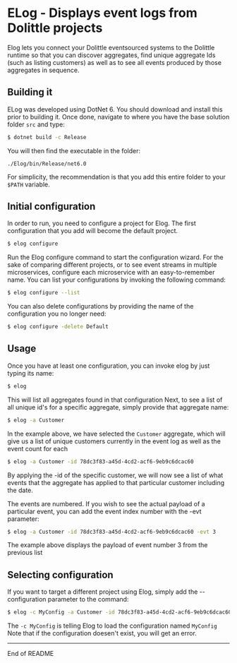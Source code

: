 # ELog - Displays event logs from Dolittle projects
Elog lets you connect your Dolittle eventsourced systems to the Dolittle runtime so that 
you can discover aggregates, find unique aggregate Ids (such as listing customers) as well as 
to see all events produced by those aggregates in sequence. 

## Building it
ELog was developed using DotNet 6. You should download and install this
prior to building it. Once done, navigate to where you have the base
solution folder `src` and type: 

```bash
$ dotnet build -c Release 
```
You will then find the executable in the folder:

`./Elog/bin/Release/net6.0`

For simplicity, the recommendation is that you add this entire folder to 
your `$PATH` variable. 

## Initial configuration
In order to run, you need to configure a project for Elog. The first configuration that you
add will become the default project. 

```bash
$ elog configure
```
Run the Elog configure command to start the configuration wizard. 
For the sake of comparing different projects, or to see event streams in multiple microservices, 
configure each microservice with an easy-to-remember name. You can list your configurations by
invoking the following command:

```bash
$ elog configure --list
```

You can also delete configurations by providing the name of the configuration you no longer need:

```bash
$ elog configure -delete Default
```

## Usage

Once you have at least one configuration, you can invoke elog by just typing its name:

```bash
$ elog
```

This will list all aggregates found in that configuration
Next, to see a list of all unique id's for a specific aggregate, simply provide that aggregate name:

```bash
$ elog -a Customer
```
In the example above, we have selected the `Customer` aggregate, which will give us a list of 
unique customers currently in the event log as well as the event count for each

```bash
$ elog -a Customer -id 78dc3f83-a45d-4cd2-acf6-9eb9c6dcac60
```
By applying the -id of the specific customer, we will now see a list of what events that the 
aggregate has applied to that particular customer including the date. 

The events are numbered. If you wish to see the actual payload of a particular event, you can add the event index number with the -evt parameter: 

```bash
$ elog -a Customer -id 78dc3f83-a45d-4cd2-acf6-9eb9c6dcac60 -evt 3
```
The example above displays the payload of event number 3 from the previous list

## Selecting configuration

If you want to target a different project using Elog, simply add the --configuration parameter to the command: 

```bash
$ elog -c MyConfig -a Customer -id 78dc3f83-a45d-4cd2-acf6-9eb9c6dcac60
```
The `-c MyConfig` is telling Elog to load the configuration named `MyConfig` 
Note that if the configuration doesen't exist, you will get an error. 

----
End of README

